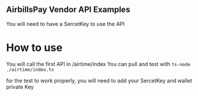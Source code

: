 ## AirbillsPay Vendor API Examples

You will need to have a SercetKey to use the API 

# How to use

You will call the first API in /airtime/index
You can pull and test with ```ts-node ./airtime/index.ts```

for the test to work properly, you will need to add your SercetKey and wallet private Key

